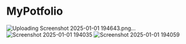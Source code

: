 # MyPotfolio

![Uploading Screenshot 2025-01-01 194643.png…]()
![Screenshot 2025-01-01 194035](https://github.com/user-attachments/assets/f3a6e315-b317-4601-8066-676d378c3b96)
![Screenshot 2025-01-01 194059](https://github.com/user-attachments/assets/42de953c-69b0-4231-8405-9c2f404f615b)
